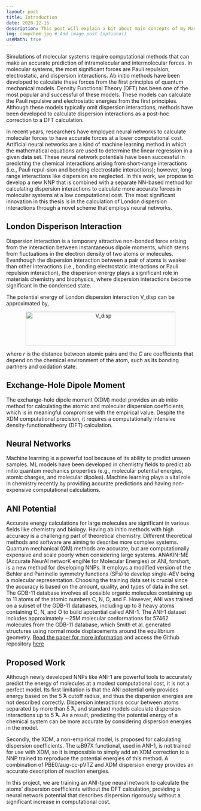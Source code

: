 ```yaml
---
layout: post
title: Introduction
date: 2020-12-16
description: This post will explain a bit about main concepts of my Master's project 
img: compchem.jpg # Add image post (optional)
useMath: true
---
```

Simulations of molecular systems require computational methods that can make an accurate prediction of intramolecular and intermolecular forces. In molecular  systems, the most significant forces are Pauli repulsion, electrostatic, and dispersion interactions. Ab initio methods have been developed to calculate these forces from the first principles of quantum mechanical models. Density Functional Theory (DFT) has been one of the most popular and successful of these models.  These models can calculate the Pauli repulsive and electrostatic energies from the first principles. Although these models typically omit dispersion interactions, methods have been developed to calculate dispersion interactions as a post-hoc correction to a DFT calculation.

In recent years, researchers have employed neural networks to calculate molecular forces to have accurate forces at a lower computational cost. Artificial neural networks are a kind of machine learning method in which the mathematical equations are used to determine the linear regression in a given data set. These neural network potentials have been successful in predicting the chemical interactions arising from short-range interactions (i.e., Pauli repul-sion and bonding electrostatic interactions); however, long-range interactions like dispersion are neglected. In this work, we propose to develop a new NNP that is combined with a separate NN-based method for calculating dispersion interactions to calculate more accurate forces in molecular systems at a low computational cost. The most significant innovation in this thesis is in the calculation of London dispersion interactions through a novel scheme that employs neural networks. 

## London Disperison Interaction
Dispersion interaction is a temporary attractive non-bonded force arising from the interaction between instantaneous dipole moments, which stems from fluctuations in the electron density of two atoms or molecules. Eventhough the dispersion interaction between a pair of atoms is weaker than other interactions (i.e., bonding electrostatic interactions or Pauli repulsion interaction), the dispersion energy plays a significant role in materials chemistry and biophysics, where dispersion interactions become significant in the condensed state.

The potential energy of London dispersion interaction V_disp can be approximated by,
<p align="center">
<img src="{{site.baseurl}}/assets/img/v_disp.png" alt="V_disp"
	title="dispersion energy equation" width="400" height="90"/>
</p>

where *r* is the distance between atomic pairs and the *C* are coefficients that depend on the chemical environment of the atom, such as its bonding partners and oxidation state. 

## Exchange-Hole Dipole Moment
The exchange-hole dipole moment (XDM) model provides an ab initio method for calculating the atomic and molecular dispersion coefficients, which is in meaningful compromise with the empirical value. Despite the XDM computational precision, it requires a computationally intensive density-functionaltheory (DFT) calculation.

## Neural Networks
Machine learning is a powerful tool because of its ability to predict unseen samples. ML models have been developed in chemistry fields to predict ab initio quantum mechanics properties (e.g., molecular potential energies, atomic charges, and molecular dipoles). Machine learning plays a vital role in chemistry recently by providing accurate predictions and having non-expensive computational calculations.

## ANI Potential
Accurate energy calculations for large molecules are significant in various fields like chemistry and biology. Having ab initio methods with high accuracy is a challenging part of theoretical chemistry. Different theoretical methods and software are aiming to describe more complex systems. Quantum mechanical (QM) methods are accurate, but are computationally expensive and scale poorly when considering large systems. ANAKIN-ME (Accurate NeurAl networK engiNe for Molecular Energies) or ANI, forshort, is a new method for developing NNPs. It employs a modified version of the Behler and Parrinello symmetry functions (SFs) to develop single-AEV being a molecular representation. Choosing the training data set is crucial since the accuracy is based on the amount, quality, and types of data in the set. The GDB-11 database involves all possible organic molecules containing up to 11 atoms of the atomic numbers C, N, O, and F. However, ANI was trained on a subset of the GDB-11 databases, including up to 8 heavy atoms containing C, N, and O to build apotential called ANI-1. The ANI-1 dataset includes approximately ∼25M molecular conformations for 57462 molecules from the GDB-11 database, which Smith et al. generated structures using normal mode displacements around the equilibrium geometry. [Read the paper for more information](https://pubs.rsc.org/en/content/articlelanding/2017/sc/c6sc05720a#!divAbstract) and access the Github repository [here](https://github.com/isayev/ANI1_dataset)

## Proposed Work
Although newly developed NNPs like ANI-1 are powerful tools to accurately predict the energy of molecules at a modest computational cost, it is not a perfect  model. Its first limitation is that the ANI potential only provides energy based on the 5 ̊A cutoff radius, and thus the dispersion energies are not described correctly. Dispersion interactions occur between atoms separated by more than 5 ̊A, and standard models calculate dispersion interactions up to 5 ̊A. As a result, predicting the potential energy of a chemical system can be more accurate by considering dispersion energies in the model. 

Secondly, the XDM, a non-empirical model, is proposed for calculating dispersion coefficients. The ωB97X functional, used in ANI-1, is not trained for use with XDM, so it is impossible to simply add an XDM correction to a NNP trained to reproduce the potential energies of this method. A combination of PBE0/aug-cc-pVTZ and XDM dispersion energy provides an accurate description of reaction energies.

In this project, we are training an ANI-type neural network to calculate the atoms’ dispersion coefficients without the DFT calculation, providing a neural network potential that describes dispersion rigorously without a significant increase in computational cost.

